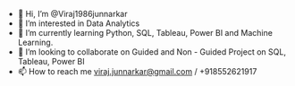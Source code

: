 - 👋 Hi, I’m @Viraj1986junnarkar
- 👀 I’m interested in Data Analytics 
- 🌱 I’m currently learning Python, SQL, Tableau, Power BI and Machine Learning.
- 💞️ I’m looking to collaborate on Guided and Non - Guided Project on SQL, Tableau, Power BI
- 📫 How to reach me viraj.junnarkar@gmail.com / +918552621917
<!---
Viraj1986junnarkar/Viraj1986junnarkar is a ✨ special ✨ repository because its `README.md` (this file) appears on your GitHub profile.
You can click the Preview link to take a look at your changes.
--->
